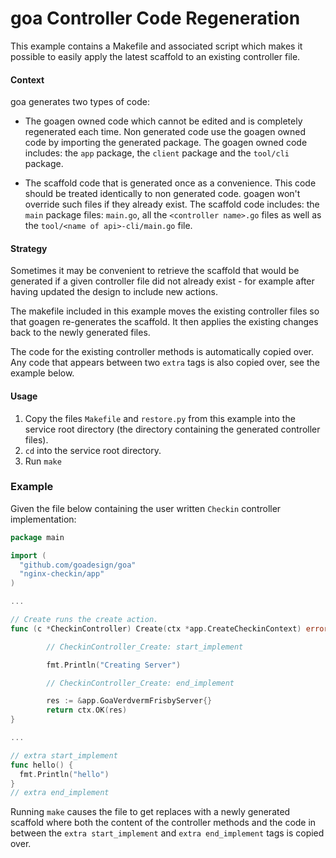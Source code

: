 goa Controller Code Regeneration
================================

This example contains a Makefile and associated script which makes it possible to easily
apply the latest scaffold to an existing controller file.

#### Context

goa generates two types of code:

* The goagen owned code which cannot be edited and is completely regenerated each time. Non
  generated code use the goagen owned code by importing the generated package.
  The goagen owned code includes: the `app` package, the `client` package and the `tool/cli`
  package.

* The scaffold code that is generated once as a convenience. This code should be treated
  identically to non generated code. goagen won't override such files if they already exist.
  The scaffold code includes: the `main` package files: `main.go`,  all the
  `<controller name>.go` files as well as the `tool/<name of api>-cli/main.go` file.

#### Strategy

Sometimes it may be convenient to retrieve the scaffold that would be generated if a given
controller file did not already exist - for example after having updated the design to
include new actions.

The makefile included in this example moves the existing controller files so that goagen
re-generates the scaffold. It then applies the existing changes back to the newly generated
files.

The code for the existing controller methods is automatically copied over. Any code that
appears between two `extra` tags is also copied over, see the example below.

#### Usage

1. Copy the files `Makefile` and `restore.py` from this example into the service root directory (the directory containing the generated controller files).
2. `cd` into the service root directory.
3. Run `make`

### Example

Given the file below containing the user written `Checkin` controller implementation:

```Go
package main

import (
  "github.com/goadesign/goa"
  "nginx-checkin/app"
)

...

// Create runs the create action.
func (c *CheckinController) Create(ctx *app.CreateCheckinContext) error {

        // CheckinController_Create: start_implement

        fmt.Println("Creating Server")

        // CheckinController_Create: end_implement

        res := &app.GoaVerdvermFrisbyServer{}
        return ctx.OK(res)
}

...

// extra start_implement
func hello() {
  fmt.Println("hello")
}
// extra end_implement
```

Running `make` causes the file to get replaces with a newly generated scaffold 
where both the content of the controller methods and the code in between the
`extra start_implement` and `extra end_implement` tags is copied over.
